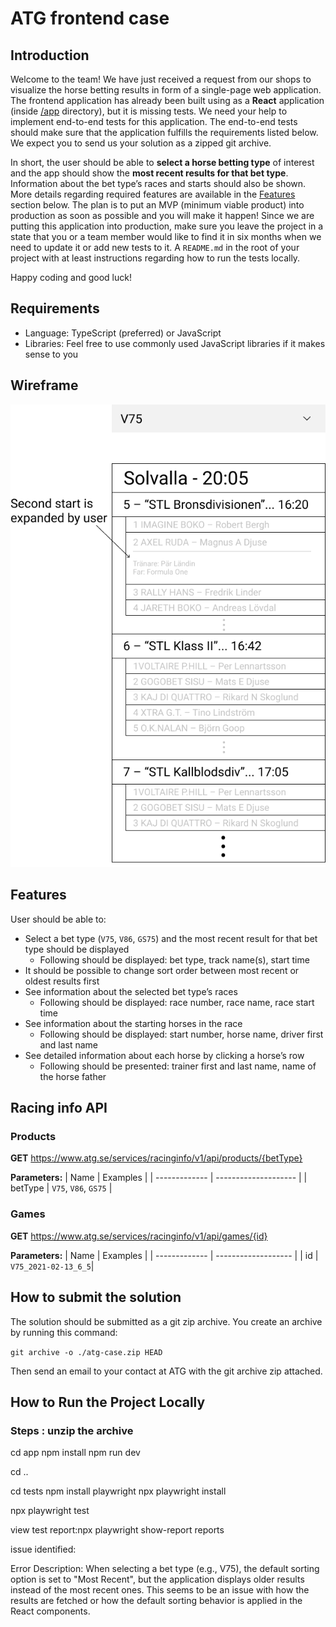 # ATG frontend case

## Introduction
Welcome to the team! We have just received a request from our shops to visualize the horse betting results in form of a single-page web application. The frontend application has already been built using as a **React** application (inside [/app](/app) directory), but it is missing tests. We need your help to implement end-to-end tests for this application. The end-to-end tests should make sure that the application fulfills the requirements listed below. We expect you to send us your solution as a zipped git archive.

In short, the user should be able to **select a horse betting type** of interest and the app should show the **most recent results for that bet type**. Information about the bet type’s races and starts should also be shown. More details regarding required features are available in the [Features](#Features) section below. The plan is to put an MVP (minimum viable product) into production as soon as possible and you will make it happen! Since we are putting this application into production, make sure you leave the project in a state that you or a team member would like to find it in six months when we need to update it or add new tests to it. A `README.md` in the root of your project with at least instructions regarding how to run the tests locally.

Happy coding and good luck!


## Requirements
*  Language: TypeScript (preferred) or JavaScript
*  Libraries: Feel free to use commonly used JavaScript libraries if it makes sense to you

## Wireframe
![startlist](./startlist.png)


## Features
User should be able to:
*  Select a bet type (`V75`, `V86`, `GS75`) and the most recent result for that bet type should be displayed
    *  Following should be displayed: bet type, track name(s), start time
*  It should be possible to change sort order between most recent or oldest results first
*  See information about the selected bet type’s races
    *  Following should be displayed: race number, race name, race start time
*  See information about the starting horses in the race
    *  Following should be displayed: start number, horse name, driver first and last name
*  See detailed information about each horse by clicking a horse’s row
    *  Following should be presented: trainer first and last name, name of the horse father


## Racing info API
### Products
**GET** https://www.atg.se/services/racinginfo/v1/api/products/{betType}

**Parameters:**
| Name          | Examples             |
| ------------- | -------------------- |
| betType       | `V75`, `V86`, `GS75` |

### Games
**GET** https://www.atg.se/services/racinginfo/v1/api/games/{id}

**Parameters:**
| Name          | Examples            |
| ------------- | ------------------- |
| id            | `V75_2021-02-13_6_5`|


## How to submit the solution
The solution should be submitted as a git zip archive. You create an archive by running this command:

```git archive -o ./atg-case.zip HEAD```

Then send an email to your contact at ATG with the git archive zip attached.




## How to Run the Project Locally

### Steps : unzip the archive



cd app
npm install
npm run dev

cd ..

cd tests
npm install playwright
npx playwright install

npx playwright test

view test report:npx playwright show-report reports


issue identified:

Error Description: When selecting a bet type (e.g., V75), the default sorting option is set to "Most Recent", but the application displays older results instead of the most recent ones. This seems to be an issue with how the results are fetched or how the default sorting behavior is applied in the React components.